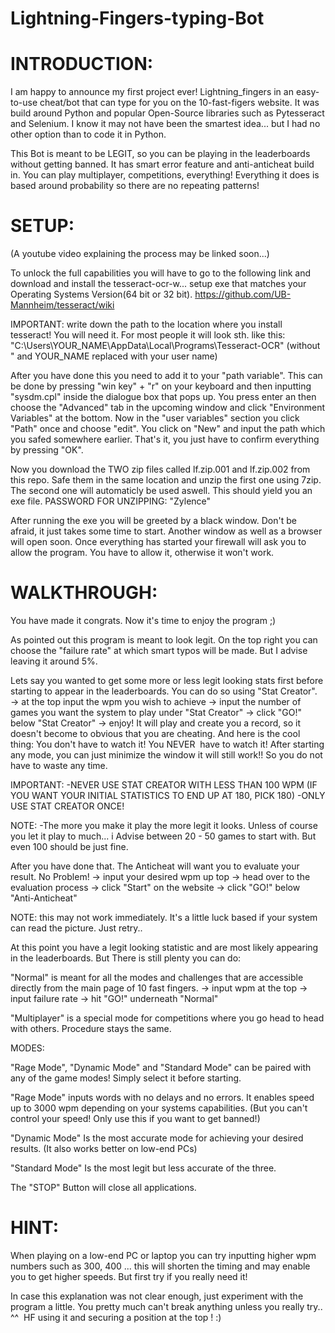 # Lightning-Fingers-typing-Bot


# INTRODUCTION:

I am happy to announce my first project ever! Lightning_fingers in an easy-to-use cheat/bot that can type for you on the 10-fast-figers website. It was build around Python and popular Open-Source libraries such as Pytesseract and Selenium. I know it may not have been the smartest idea... but I had no other option than to code it in Python.

This Bot is meant to be LEGIT, so you can be playing in the leaderboards without getting banned. It has smart error feature and anti-anticheat build in. You can play multiplayer, competitions, everything! Everything it does is based around
probability so there are no repeating patterns!


# SETUP:

(A youtube video explaining the process may be linked soon...)

To unlock the full capabilities you will have to go to the following link and download and install the tesseract-ocr-w... setup exe that matches your Operating Systems Version(64 bit or 32 bit). https://github.com/UB-Mannheim/tesseract/wiki

IMPORTANT: write down the path to the location where you install tesseract! You will need it. For most people it will look sth. like this:
"C:\Users\YOUR_NAME\AppData\Local\Programs\Tesseract-OCR" (without " and YOUR_NAME replaced with your user name)

After you have done this you need to add it to your "path variable". This can be done by pressing "win key" + "r" on your keyboard and then inputting
"sysdm.cpl" inside the dialogue box that pops up. You press enter an then choose the "Advanced" tab in the upcoming window and click "Environment Variables" at the bottom. Now in the "user variables" section you click "Path" once and choose "edit". You click on "New" and input the path which you safed somewhere earlier. That's it, you just have to confirm everything by pressing "OK".

Now you download the TWO zip files called lf.zip.001 and lf.zip.002 from this repo.
Safe them in the same location and unzip the first one using 7zip. The second one will automaticly be used aswell. This should yield you an exe file.
PASSWORD FOR UNZIPPING: "Zylence"

After running the exe you will be greeted by a black window. Don't be afraid, it just takes some time to start. Another window as well as a browser
will open soon. Once everything has started your firewall will ask you to allow the program. You have to allow it, otherwise it won't work.


# WALKTHROUGH:

You have made it congrats. Now it's time to enjoy the program ;)

As pointed out this program is meant to look legit. On the top right you can choose the "failure rate" at which smart typos will be made.
But I advise leaving it around 5%. 


Lets say you wanted to get some more or less legit looking stats first before starting to appear in the leaderboards.
You can do so using "Stat Creator". 
-> at the top input the wpm you wish to achieve -> input the number of games you want the system to play under "Stat Creator" -> click "GO!" below "Stat Creator" -> enjoy!
It will play and create you a record, so it doesn't become to obvious that you are cheating. And here is the cool thing: You don't have to watch it! You NEVER 
have to watch it! After starting any mode, you can just minimize the window it will still work!! So you do not have to waste any time.

IMPORTANT:
-NEVER USE STAT CREATOR WITH LESS THAN 100 WPM (IF YOU WANT YOUR INITIAL STATISTICS TO END UP AT 180, PICK 180)
-ONLY USE STAT CREATOR ONCE!

NOTE:
-The more you make it play the more legit it looks. Unless of course you let it play to much... i Advise between 20 - 50 games to start with. But even 100 should be just fine.


After you have done that. The Anticheat will want you to evaluate your result. No Problem!
-> input your desired wpm up top -> head over to the evaluation process -> click "Start" on the website -> click "GO!" below "Anti-Anticheat"

NOTE: this may not work immediately. It's a little luck based if your system can read the picture. Just retry..


At this point you have a legit looking statistic and are most likely appearing in the leaderboards. But There is still plenty you can do:

"Normal" is meant for all the modes and challenges that are accessible directly from the main page of 10 fast fingers.
-> input wpm at the top -> input failure rate -> hit "GO!" underneath "Normal"

"Multiplayer" is a special mode for competitions where you go head to head with others. Procedure stays the same.


MODES:

"Rage Mode", "Dynamic Mode" and "Standard Mode" can be paired with any of the game modes! Simply select it before starting.

"Rage Mode" inputs words with no delays and no errors. It enables speed up to 3000 wpm depending on your systems capabilities. (But you can't control your speed! Only use this if you want to get banned!)

"Dynamic Mode" Is the most accurate mode for achieving your desired results. (It also works better on low-end PCs)

"Standard Mode" Is the most legit but less accurate of the three.


The "STOP" Button will close all applications.


# HINT:

When playing on a low-end PC or laptop you can try inputting higher wpm numbers such as 300, 400 ... this will shorten the timing and may enable you to get higher speeds. 
But first try if you really need it!



In case this explanation was not clear enough, just experiment with the program a little. You pretty much can't break anything unless you really try.. ^^ 
HF using it and securing a position at the top ! :)

